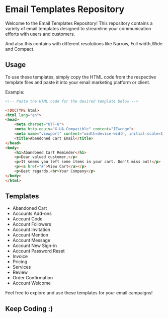 # Email Templates Repository

Welcome to the Email Templates Repository! This repository contains a variety of email templates designed to streamline your communication efforts with users and customers.

And also this contains with different resolutions like Narrow, Full width,Wide and Compact.

## Usage

To use these templates, simply copy the HTML code from the respective template files and paste it into your email marketing platform or client.

Example:

```html
<!-- Paste the HTML code for the desired template below -->

<!DOCTYPE html>
<html lang="en">
<head>
    <meta charset="UTF-8">
    <meta http-equiv="X-UA-Compatible" content="IE=edge">
    <meta name="viewport" content="width=device-width, initial-scale=1.0">
    <title>Abandoned Cart Email</title>
</head>
<body>
    <h1>Abandoned Cart Reminder</h1>
    <p>Dear valued customer,</p>
    <p>It seems you left some items in your cart. Don't miss out!</p>
    <p><a href="#">View Cart</a></p>
    <p>Best regards,<br>Your Company</p>
</body>
</html>
```

## Templates

- Abandoned Cart
- Accounts Add-ons
- Account Code
- Account Followers
- Account Invitation
- Account Mention
- Account Message
- Account New Sign-in
- Account Password Reset
- Invoice
- Pricing
- Services
- Review
- Order Confirmation
- Account Welcome

Feel free to explore and use these templates for your email campaigns!

## Keep Coding :)
